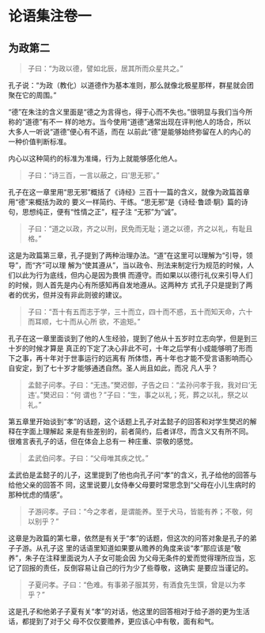 # 论语集注卷一

## 为政第二

> 子曰：“为政以德，譬如北辰，居其所而众星共之。”

孔子说：“为政（教化）以道德作为基本准则，那么就像北极星那样，群星就会团聚在它的周围。”

“德”在朱注的含义里面是“德之为言得也，得于心而不失也。”很明显与我们当今所称的“道德”有不一
样的地方。当今使用“道德”通常出现在评判他人的场合，所以大多人一听说“道德”便心有不适，而在
以前此“德”是能够始终弥留在人的内心的一种价值判断标准。

内心以这种简约的标准为准绳，行为上就能够感化他人。

> 子曰：“诗三百，一言以蔽之，曰'思无邪'。”

孔子在这一章里用“思无邪”概括了《诗经》三百十一篇的含义，就像为政篇首章用“德”来概括为政的
要义一样简约、干练。“思无邪”是《诗经·鲁颂·駉》篇的诗句，思想纯正，便有“性情之正”，程子注
“无邪”为“诚”。

> 子曰：“道之以政，齐之以刑，民免而无耻；道之以德，齐之以礼，有耻且格。”

这是为政篇第三章，孔子提到了两种治理办法。“道”在这里可以理解为“引导，领导”，而“齐”可以理
解为“使其遵从”，当以政令、刑法来制定行为规范的时候，人们以此为行为底线，但内心是因为畏惧
而遵守。而如果以以德行礼仪来引导人们的时候，则人首先是内心有所感知再自发地遵从。这两种方
式孔子只是提到了两者的优劣，但并没有非此则彼的建议。

> 子曰：“吾十有五而志于学，三十而立，四十而不惑，五十而知天命，六十而耳顺，七十而从心所
欲，不逾矩。”

孔子在这一章里面谈到了他的人生经验，提到了他从十五岁时立志向学，但是到三十岁的时候才算是
真正的下定了决心非此不可，十年之后学有小成能够明了形而下之事，再十年对于世事运行的远离有
所体悟，再十年也才能不受言语影响而心自安定，到了七十岁才能够通透自然。圣人尚且如此，而况
凡人乎？

> 孟懿子问孝。子曰：“无违。”樊迟御，子告之曰：“孟孙问孝于我，我对曰‘无违’。”樊迟曰：“何
谓也？”子曰：“生，事之以礼；死，葬之以礼，祭之以礼。”

第五章里开始谈到“孝”的话题，这个话题上孔子对孟懿子的回答和对学生樊迟的解释在字面上理解起
来是有些差别的，前者简约，后者详尽，而含义又有所不同。很难言表孔子的话，但在体会上总有一
种庄重、崇敬的感觉。

> 孟武伯问孝。子曰：“父母唯其疾之忧。”

孟武伯是孟懿子的儿子，这里提到了他也向孔子问“孝”的含义，孔子给他的回答与给他父亲的回答不
同，这里说要儿女侍奉父母要时常思念到“父母在小儿生病时的那种忧虑的情感”。

> 子游问孝。子曰：“今之孝者，是谓能养。至于犬马，皆能有养；不敬，何以别乎？”

这章是为政篇的第七章，依然是有关于“孝”的话题，但这次的问答对象是孔子的弟子子游。从孔子这
里的话语里知道如果要从赡养的角度来谈“孝”那应该是“敬养”，朱子在注释里面说为人子女可能会因
为父母无条件的爱而觉得理所应当，忘记了回报的责任，反倒容易让自己的行为少了些尊敬，这确实
是要应当谨记的。

> 子夏问孝。子曰：“色难。有事弟子服其劳，有酒食先生馔，曾是以为孝乎？”

这是孔子和他弟子子夏有关“孝”的对话，他这里的回答相对于给子游的更为生活话，都提到了对于父
母不仅仅要赡养，更应该心中有敬，面有和气。
